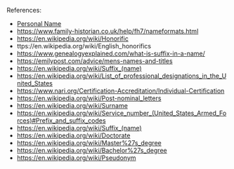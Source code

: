 References:

-   [Personal Name](https://en.wikipedia.org/wiki/Personal_name)
-   https://www.family-historian.co.uk/help/fh7/nameformats.html
-   https://en.wikipedia.org/wiki/Honorific
-   ttps://en.wikipedia.org/wiki/English_honorifics
-   https://www.genealogyexplained.com/what-is-suffix-in-a-name/
-   https://emilypost.com/advice/mens-names-and-titles
-   https://en.wikipedia.org/wiki/Suffix_(name)
-   https://en.wikipedia.org/wiki/List_of_professional_designations_in_the_United_States
-   https://www.nari.org/Certification-Accreditation/Individual-Certification
-   https://en.wikipedia.org/wiki/Post-nominal_letters
-   https://en.wikipedia.org/wiki/Surname
-   https://en.wikipedia.org/wiki/Service_number_(United_States_Armed_Forces)#Prefix_and_suffix_codes
-   https://en.wikipedia.org/wiki/Suffix_(name)
-   https://en.wikipedia.org/wiki/Doctorate
-   https://en.wikipedia.org/wiki/Master%27s_degree
-   https://en.wikipedia.org/wiki/Bachelor%27s_degree
-   https://en.wikipedia.org/wiki/Pseudonym
